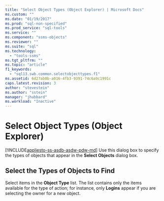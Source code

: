 ```yaml
---
title: "Select Object Types (Object Explorer) | Microsoft Docs"
ms.custom: ""
ms.date: "01/19/2017"
ms.prod: "sql-non-specified"
ms.prod_service: "sql-tools"
ms.service: ""
ms.component: "ssms-objects"
ms.reviewer: ""
ms.suite: "sql"
ms.technology: 
  - "tools-ssms"
ms.tgt_pltfrm: ""
ms.topic: "article"
f1_keywords: 
  - "sql13.swb.common.selectobjecttypes.f1"
ms.assetid: 6d27ab0b-a016-4fb3-9391-74c6a9c1991c
caps.latest.revision: 3
author: "stevestein"
ms.author: "sstein"
manager: "jhubbard"
ms.workload: "Inactive"
---
```

# Select Object Types (Object Explorer)
[!INCLUDE[appliesto-ss-asdb-asdw-pdw-md](../../includes/appliesto-ss-asdb-asdw-pdw-md.md)]
Use this dialog box to specify the types of objects that appear in the **Select Objects** dialog box.  
  
## Select the Types of Objects to Find  
Select items in the **Object Type** list. The list contains only the items available for the type of action; for instance, only **Logins** appear if you are selecting the owner for a new object.  
  
